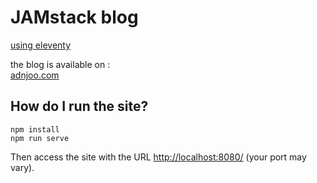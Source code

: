 # JAMstack blog

[using eleventy](https://www.11ty.dev/)

the blog is available on :  
[adnjoo.com](https://adnjoo.com/)

## How do I run the site?
```
npm install
npm run serve
```

Then access the site with the URL [http://localhost:8080/](http://localhost:8080/) (your port may vary).
